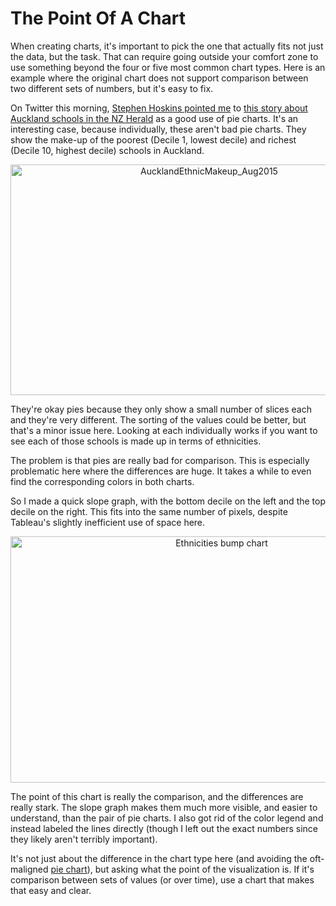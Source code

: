 # The Point Of A Chart

When creating charts, it's important to pick the one that actually fits not just the data, but the task. That can require going outside your comfort zone to use something beyond the four or five most common chart types. Here is an example where the original chart does not support comparison between two different sets of numbers, but it's easy to fix.

On Twitter this morning, <a href="https://twitter.com/StephenHoskins/status/636426882775252992">Stephen Hoskins pointed me</a> to <a href="http://www.nzherald.co.nz/nz/news/article.cfm?c_id=1&amp;objectid=11496657">this story about Auckland schools in the NZ Herald</a> as a good use of pie charts. It's an interesting case, because individually, these aren't bad pie charts. They show the make-up of the poorest (Decile 1, lowest decile) and richest (Decile 10, highest decile) schools in Auckland.

<p align="center"><img class="aligncenter size-full wp-image-8939" src="https://media.eagereyes.org/wp-content/uploads/2015/08/AucklandEthnicMakeup_Aug2015.gif" alt="AucklandEthnicMakeup_Aug2015" width="620" height="369" /></p>

They're okay pies because they only show a small number of slices each and they're very different. The sorting of the values could be better, but that's a minor issue here. Looking at each individually works if you want to see each of those schools is made up in terms of ethnicities.

The problem is that pies are really bad for comparison. This is especially problematic here where the differences are huge. It takes a while to even find the corresponding colors in both charts.

So I made a quick slope graph, with the bottom decile on the left and the top decile on the right. This fits into the same number of pixels, despite Tableau's slightly inefficient use of space here.

<p align="center"><img class="aligncenter size-medium wp-image-8941" src="https://media.eagereyes.org/wp-content/uploads/2015/08/Ethnicities-bump-chart1.png" alt="Ethnicities bump chart" width="660" height="394" /></p>

The point of this chart is really the comparison, and the differences are really stark. The slope graph makes them much more visible, and easier to understand, than the pair of pie charts. I also got rid of the color legend and instead labeled the lines directly (though I left out the exact numbers since they likely aren't terribly important).

It's not just about the difference in the chart type here (and avoiding the oft-maligned <a href="/techniques/pie-charts">pie chart</a>), but asking what the point of the visualization is. If it's comparison between sets of values (or over time), use a chart that makes that easy and clear.
